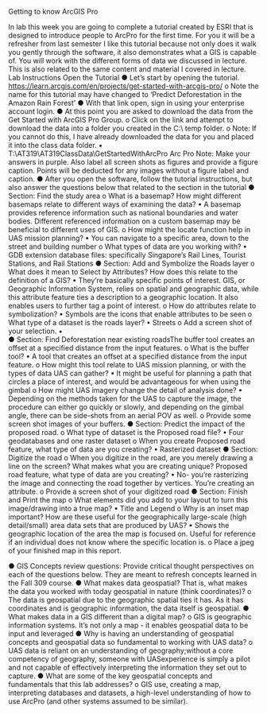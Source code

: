 Getting to know ArcGIS Pro
 
In lab this week you are going to complete a tutorial created by ESRI that is designed to introduce people to ArcPro for the first time. For you it will be a refresher from last semester I like this tutorial because not only does it walk you gently through the software, it also demonstrates what a GIS is capable of. You will work with the different forms of data we discussed in lecture. This is also related to the same content and material I covered in lecture.
Lab Instructions
Open the Tutorial
●	Let’s start by opening the tutorial. https://learn.arcgis.com/en/projects/get-started-with-arcgis-pro/ 
o	Note the name for this tutorial may have changed to ‘Predict Deforestation in the Amazon Rain Forest’
●	With that link open, sign in using your enterprise account login.
●	At this point you are asked to download the data from the Get Started with ArcGIS Pro Group.
o	Click on the link and attempt to download the data into a folder you created in the C:\ temp folder.
o	Note: If you cannot do this, I have already downloaded the data for you and placed it into the class data folder.
▪	T:\AT319\AT319ClassData\GetStartedWithArcPro
Arc Pro
Note: Make your answers in purple. Also label all screen shots as figures and provide a figure caption. Points will be deducted for any images without a figure label and caption.
●	After you open the software, follow the tutorial instructions, but also answer the questions below that related to the section in the tutorial
●	Section: Find the study area
o	What is a basemap? How might different basemaps relate to different ways of examining the data?
▪	A basemap provides reference information such as national boundaries and water bodies. Different referenced information on a custom basemap may be beneficial to different uses of GIS. 
o	 How might the locate function help in UAS mission planning?
▪	You can navigate to a specific area, down to the street and building number
o	What types of data are you working with?
▪	GDB extension database files: specifically Singapore’s Rail Lines, Tourist Stations, and Rail Stations
●	Section: Add and Symbolize the Roads layer
o	What does it mean to Select by Attributes? How does this relate to the definition of a GIS?
▪	They’re basically specific points of interest. GIS, or Geographic Information System, relies on spatial and geographic data, while this attribute feature ties a description to a geographic location. It also enables users to further tag a point of interest.
o	How do attributes relate to symbolization?
▪	Symbols are the icons that enable attributes to be seen
o	What type of a dataset is the roads layer?
▪	Streets
o	Add a screen shot of your selection.
▪	
●	Section: Find Deforestation near existing roadsThe buffer tool creates an offset at a specified distance from the input features. 
o	What is the buffer tool?
▪	A tool that creates an offset at a specified distance from the input feature.
o	How might this tool relate to UAS mission planning, or with the types of data UAS can gather?
▪	It might be useful for planning a path that circles a place of interest, and would be advantageous for when using the gimbal
o	How might UAS imagery change the detail of analysis done?
▪	Depending on the methods taken for the UAS to capture the image, the procedure can either go quickly or slowly, and depending on the gimbal angle, there can be side-shots from an aerial POV as well.
o	Provide some screen shot images of your buffers.
●	Section: Predict the impact of the proposed road.
o	What type of dataset is the Proposed road file?
▪	Four geodatabases and one raster dataset
o	When you create Proposed road feature, what type of data are you creating?
▪	Rasterized dataset
●	Section: Digitize the road
o	When you digitize in the road, are you merely drawing a line on the screen? What makes what you are creating unique? Proposed road feature, what type of data are you creating?
▪	No- you’re rasterizing the image and connecting the road together by vertices. You’re creating an attribute.
o	Provide a screen shot of your digitized road
●	Section: Finish and Print the map
o	What elements did you add to your layout to turn this image/drawing into a true map?
▪	Title and Legend
o	Why is an inset map important? How are these useful for the geographically large-scale (high detail/small) area data sets that are produced by UAS?
▪	Shows the geographic location of the area the map is focused on. Useful for reference if an individual does not know where the specific location is. 
o	Place a jpeg of your finished map in this report.

●	GIS Concepts review questions: Provide critical thought perspectives on each of the questions below. They are meant to refresh concepts learned in the Fall 309 course.
●	What makes data geospatial? That is, what makes the data you worked with today geospatial in nature (think coordinates)?
o	The data is geospatial due to the geographic spatial ties it has. As it has coordinates and is geographic information, the data itself is geospatial.
●	What makes data in a GIS different than a digital map?
o	GIS is geographic information systems. It’s not only a map - it enables geospatial data to be input and leveraged
●	Why is having an understanding of geospatial concepts and geospatial data so fundamental to working with UAS data?
o	UAS data is reliant on an understanding of geography;without a core competency of geography, someone with UASexperience is simply a pilot and not capable of effectively interpreting the information they set out to capture.
●	 What are some of the key geospatial concepts and fundamentals that this lab addresses?
o	GIS use, creating a map, interpreting databases and datasets, a high-level understanding of how to use ArcPro (and other systems assumed to be similar).

